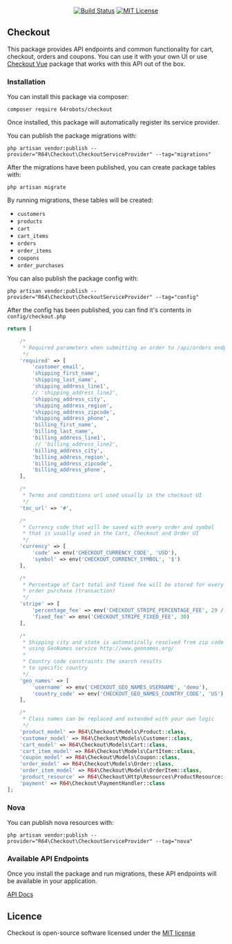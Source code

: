 <p align="center">
<a href="https://travis-ci.org/64robots/checkout"><img src="https://travis-ci.org/64robots/checkout.svg?branch=master" alt="Build Status"></a>
<a href="https://en.wikipedia.org/wiki/MIT_License"><img src="https://img.shields.io/badge/License-MIT-green.svg" alt="MIT License"></a>
</p>

## Checkout

This package provides API endpoints and common functionality for cart, checkout, orders and coupons. You can use it with your own UI or use [Checkout Vue](https://github.com/64robots/checkout-vue) package that works with this API out of the box.

### Installation

You can install this package via composer:
```
composer require 64robots/checkout
```
Once installed, this package will automatically register its service provider.

You can publish the package migrations with:
```
php artisan vendor:publish --provider="R64\Checkout\CheckoutServiceProvider" --tag="migrations"
```

After the migrations have been published, you can create package tables with:
```
php artisan migrate
```
By running migrations, these tables will be created:
- `customers`
- `products`
- `cart`
- `cart_items`
- `orders`
- `order_items`
- `coupons`
- `order_purchases` 

You can also publish the package config with:
```
php artisan vendor:publish --provider="R64\Checkout\CheckoutServiceProvider" --tag="config"
```

After the config has been published, you can find it's contents in `config/checkout.php`

```php
return [

    /*
     * Required parameters when submitting an order to /api/orders endpoint
     */
    'required' => [
        'customer_email',
        'shipping_first_name',
        'shipping_last_name',
        'shipping_address_line1',
        // 'shipping_address_line2',
        'shipping_address_city',
        'shipping_address_region',
        'shipping_address_zipcode',
        'shipping_address_phone',
        'billing_first_name',
        'billing_last_name',
        'billing_address_line1',
         // 'billing_address_line2',
        'billing_address_city',
        'billing_address_region',
        'billing_address_zipcode',
        'billing_address_phone',
    ],

    /*
     * Terms and conditions url used usually in the checkout UI
     */
    'toc_url' => '#',

    /*
     * Currency code that will be saved with every order and symbol
     * that is usually used in the Cart, Checkout and Order UI
     */
    'currency' => [
        'code' => env('CHECKOUT_CURRENCY_CODE', 'USD'),
        'symbol' => env('CHECKOUT_CURRENCY_SYMBOL', '$')
    ],

    /*
     * Percentage of Cart total and fixed fee will be stored for every
     * order purchase (transaction)
     */
    'stripe' => [
        'percentage_fee' => env('CHECKOUT_STRIPE_PERCENTAGE_FEE', 29 / 1000),
        'fixed_fee' => env('CHECKOUT_STRIPE_FIXED_FEE', 30)
    ],

    /*
     * Shipping city and state is automatically resolved from zip code
     * using GeoNames service http://www.geonames.org/
     *
     * Country code constraints the search results
     * to specific country
     */
    'geo_names' => [
        'username' => env('CHECKOUT_GEO_NAMES_USERNAME', 'demo'),
        'country_code' => env('CHECKOUT_GEO_NAMES_COUNTRY_CODE', 'US')
    ],

    /*
     * Class names can be replaced and extended with your own logic
     */
    'product_model' => R64\Checkout\Models\Product::class,
    'customer_model' => R64\Checkout\Models\Customer::class,
    'cart_model' => R64\Checkout\Models\Cart::class,
    'cart_item_model' => R64\Checkout\Models\CartItem::class,
    'coupon_model' => R64\Checkout\Models\Coupon::class,
    'order_model' => R64\Checkout\Models\Order::class,
    'order_item_model' => R64\Checkout\Models\OrderItem::class,
    'product_resource' => R64\Checkout\Http\Resources\ProductResource::class,
    'payment' => R64\Checkout\PaymentHandler::class
];
```

### Nova

You can publish nova resources with:

```
php artisan vendor:publish --provider="R64\Checkout\CheckoutServiceProvider" --tag="nova"
```

### Available API Endpoints

Once you install the package and run migrations, these API endpoints will be available in your application.

[API Docs](https://github.com/64robots/checkout/wiki/API-Endpoints)

## Licence

Checkout is open-source software licensed under the [MIT license](https://opensource.org/licenses/MIT)

